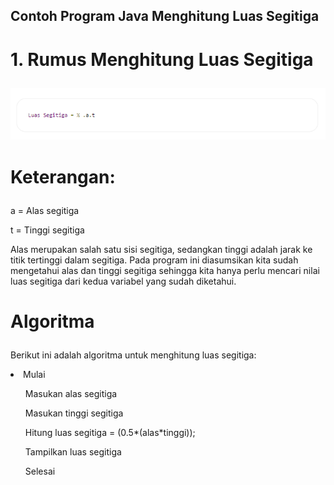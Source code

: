 ## Contoh Program Java Menghitung Luas Segitiga </p>
# 1. Rumus Menghitung Luas Segitiga </p>
![rumus](screenshot/rumus.png) </p>
# Keterangan: </p>
a = Alas segitiga </p>
t = Tinggi segitiga </p>

Alas merupakan salah satu sisi segitiga, sedangkan tinggi adalah jarak ke titik tertinggi dalam segitiga. Pada program ini diasumsikan kita sudah mengetahui alas dan tinggi segitiga sehingga kita hanya perlu mencari nilai luas segitiga dari kedua variabel yang sudah diketahui. </p>

# Algoritma </p>
Berikut ini adalah algoritma untuk menghitung luas segitiga: </p>

<li> Mulai </li> </p>
<ul> Masukan alas segitiga </ul> </p>
<ul> Masukan tinggi segitiga </ul> </p>
<ul> Hitung luas segitiga = (0.5*(alas*tinggi)); </ul> </p>
<ul> Tampilkan luas segitiga </ul> </p>
<ul> Selesai </ul> </p>

